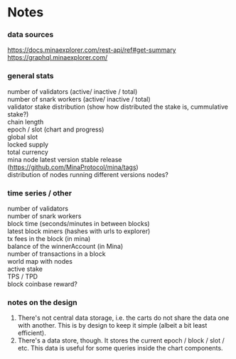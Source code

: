 # Notes
### data sources
https://docs.minaexplorer.com/rest-api/ref#get-summary  
https://graphql.minaexplorer.com/  

### general stats
number of validators (active/ inactive / total)  
number of snark workers (active/ inactive / total)  
validator stake distribution (show how distributed the stake is, cummulative stake?)  
chain length  
epoch / slot (chart and progress)  
global slot  
locked supply  
total currency  
mina node latest version stable release (https://github.com/MinaProtocol/mina/tags)  
distribution of nodes running different versions nodes?  

### time series / other
number of validators  
number of snark workers  
block time (seconds/minutes in between blocks)  
latest block miners (hashes with urls to explorer)  
tx fees in the block (in mina)  
balance of the winnerAccount (in Mina)  
number of transactions in a block  
world map with nodes  
active stake  
TPS / TPD  
block coinbase reward?

### notes on the design
1. There's not central data storage, i.e. the carts do not share the data one with another. This is by design to keep it simple (albeit a bit least efficient).
2. There's a data store, though. It stores the current epoch / block / slot / etc. This data is useful for some queries inside the chart components.

